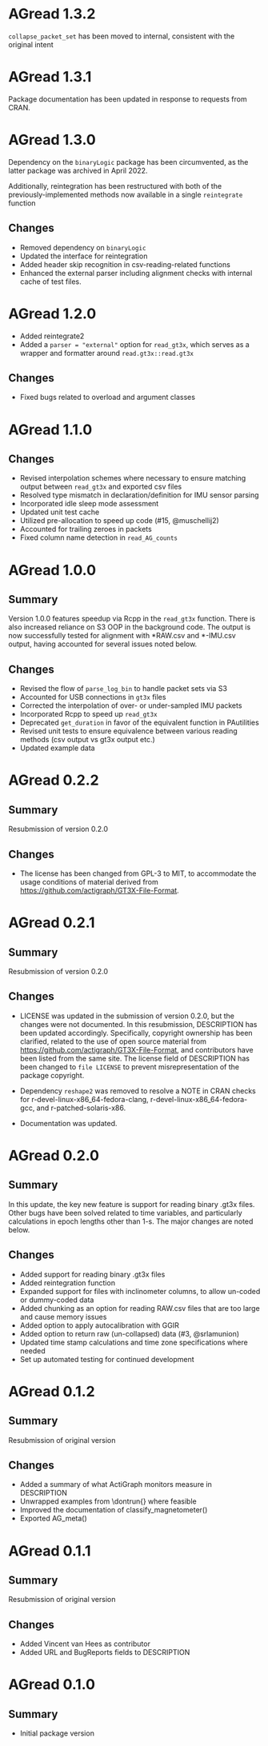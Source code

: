 # AGread 1.3.2

  `collapse_packet_set` has been moved to internal, consistent
  with the original intent
  
  
# AGread 1.3.1

  Package documentation has been updated in response to requests from CRAN.


# AGread 1.3.0

  Dependency on the `binaryLogic` package has been circumvented, as the latter
  package was archived in April 2022.
  
  Additionally, reintegration has been restructured with both of the
  previously-implemented methods now available in a single `reintegrate`
  function

## Changes

  * Removed dependency on `binaryLogic`
  * Updated the interface for reintegration
  * Added header skip recognition in csv-reading-related functions
  * Enhanced the external parser including alignment checks with internal
    cache of test files.


# AGread 1.2.0

  * Added reintegrate2
  * Added a `parser = "external"` option for `read_gt3x`, which serves
    as a wrapper and formatter around `read.gt3x::read.gt3x`

## Changes

  * Fixed bugs related to overload and argument classes
  
  
  
# AGread 1.1.0

## Changes

  * Revised interpolation schemes where necessary to ensure
    matching output between `read_gt3x` and exported csv files
  * Resolved type mismatch in declaration/definition for
    IMU sensor parsing
  * Incorporated idle sleep mode assessment
  * Updated unit test cache
  * Utilized pre-allocation to speed up code (#15, @muschellij2)
  * Accounted for trailing zeroes in packets
  * Fixed column name detection in `read_AG_counts`



# AGread 1.0.0

## Summary

  Version 1.0.0 features speedup via Rcpp in the `read_gt3x`
  function. There is also increased reliance on S3 OOP
  in the background code. The output is now successfully
  tested for alignment with \*RAW.csv and \*-IMU.csv
  output, having accounted for several issues noted below.
      
## Changes

  * Revised the flow of `parse_log_bin` to handle packet sets
    via S3
  * Accounted for USB connections in `gt3x` files
  * Corrected the interpolation of over- or under-sampled
    IMU packets
  * Incorporated Rcpp to speed up `read_gt3x`
  * Deprecated `get_duration` in favor of the equivalent
    function in PAutilities
  * Revised unit tests to ensure equivalence between various
    reading methods (csv output vs gt3x output etc.)
  * Updated example data



# AGread 0.2.2

## Summary

  Resubmission of version 0.2.0
    
## Changes

  * The license has been changed from GPL-3 to MIT, to accommodate the
    usage conditions of material derived from
    <https://github.com/actigraph/GT3X-File-Format>.



# AGread 0.2.1

## Summary

  Resubmission of version 0.2.0
    
## Changes

  * LICENSE was updated in the submission of version 0.2.0, but the changes were
    not documented. In this resubmission, DESCRIPTION has been updated accordingly.
    Specifically, copyright ownership has been clarified, related to the use of
    open source material from
    <https://github.com/actigraph/GT3X-File-Format>, and contributors have been
    listed from the same site. The license field of
    DESCRIPTION has been changed to `file LICENSE` to prevent misrepresentation
    of the package copyright.
    
  * Dependency `reshape2` was removed to resolve a NOTE in CRAN checks for
    r-devel-linux-x86_64-fedora-clang, r-devel-linux-x86_64-fedora-gcc, and
    r-patched-solaris-x86.
    
  * Documentation was updated.
    
  
    
# AGread 0.2.0

## Summary

  In this update, the key new feature is support for reading binary
  .gt3x files. Other bugs have been solved related to time variables,
  and particularly calculations in epoch lengths other than 1-s. The
  major changes are noted below.
    
## Changes

  * Added support for reading binary .gt3x files
  * Added reintegration function
  * Expanded support for files with inclinometer columns, to allow un-coded or
      dummy-coded data
  * Added chunking as an option for reading RAW.csv files that are too large
      and cause memory issues
  * Added option to apply autocalibration with GGIR
  * Added option to return raw (un-collapsed) data (#3, @srlamunion)
  * Updated time stamp calculations and time zone specifications where needed
  * Set up automated testing for continued development



# AGread 0.1.2

## Summary

  Resubmission of original version
  
## Changes

  * Added a summary of what ActiGraph monitors measure
    in DESCRIPTION
  * Unwrapped examples from \dontrun{} where feasible
  * Improved the documentation of classify_magnetometer()
  * Exported AG_meta()



# AGread 0.1.1

## Summary

  Resubmission of original version
  
## Changes

  * Added Vincent van Hees as contributor
  * Added URL and BugReports fields to DESCRIPTION



# AGread 0.1.0

## Summary

  * Initial package version

